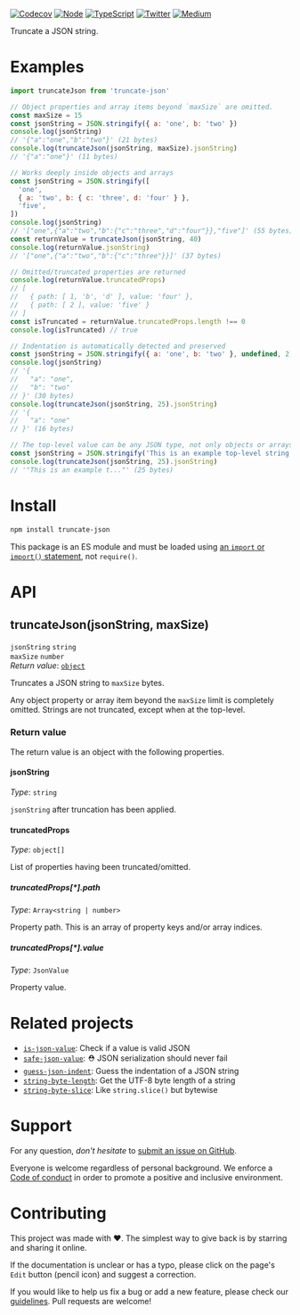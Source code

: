 [![Codecov](https://img.shields.io/codecov/c/github/ehmicky/truncate-json.svg?label=tested&logo=codecov)](https://codecov.io/gh/ehmicky/truncate-json)
[![Node](https://img.shields.io/node/v/truncate-json.svg?logo=node.js)](https://www.npmjs.com/package/truncate-json)
[![TypeScript](https://img.shields.io/badge/-typed-brightgreen?logo=typescript&colorA=gray&logoColor=0096ff)](/src/main.d.ts)
[![Twitter](https://img.shields.io/badge/%E2%80%8B-twitter-brightgreen.svg?logo=twitter)](https://twitter.com/intent/follow?screen_name=ehmicky)
[![Medium](https://img.shields.io/badge/%E2%80%8B-medium-brightgreen.svg?logo=medium)](https://medium.com/@ehmicky)

Truncate a JSON string.

# Examples

```js
import truncateJson from 'truncate-json'

// Object properties and array items beyond `maxSize` are omitted.
const maxSize = 15
const jsonString = JSON.stringify({ a: 'one', b: 'two' })
console.log(jsonString)
// '{"a":"one","b":"two"}' (21 bytes)
console.log(truncateJson(jsonString, maxSize).jsonString)
// '{"a":"one"}' (11 bytes)
```

```js
// Works deeply inside objects and arrays
const jsonString = JSON.stringify([
  'one',
  { a: 'two', b: { c: 'three', d: 'four' } },
  'five',
])
console.log(jsonString)
// '["one",{"a":"two","b":{"c":"three","d":"four"}},"five"]' (55 bytes)
const returnValue = truncateJson(jsonString, 40)
console.log(returnValue.jsonString)
// '["one",{"a":"two","b":{"c":"three"}}]' (37 bytes)

// Omitted/truncated properties are returned
console.log(returnValue.truncatedProps)
// [
//   { path: [ 1, 'b', 'd' ], value: 'four' },
//   { path: [ 2 ], value: 'five' }
// ]
const isTruncated = returnValue.truncatedProps.length !== 0
console.log(isTruncated) // true
```

```js
// Indentation is automatically detected and preserved
const jsonString = JSON.stringify({ a: 'one', b: 'two' }, undefined, 2)
console.log(jsonString)
// '{
//   "a": "one",
//   "b": "two"
// }' (30 bytes)
console.log(truncateJson(jsonString, 25).jsonString)
// '{
//   "a": "one"
// }' (16 bytes)
```

```js
// The top-level value can be any JSON type, not only objects or arrays
const jsonString = JSON.stringify('This is an example top-level string')
console.log(truncateJson(jsonString, 25).jsonString)
// '"This is an example t..."' (25 bytes)
```

# Install

```bash
npm install truncate-json
```

This package is an ES module and must be loaded using
[an `import` or `import()` statement](https://gist.github.com/sindresorhus/a39789f98801d908bbc7ff3ecc99d99c),
not `require()`.

# API

## truncateJson(jsonString, maxSize)

`jsonString` `string`\
`maxSize` `number`\
_Return value_: [`object`](#return-value)

Truncates a JSON string to `maxSize` bytes.

Any object property or array item beyond the `maxSize` limit is completely
omitted. Strings are not truncated, except when at the top-level.

### Return value

The return value is an object with the following properties.

#### jsonString

_Type_: `string`

`jsonString` after truncation has been applied.

#### truncatedProps

_Type_: `object[]`

List of properties having been truncated/omitted.

##### truncatedProps[*].path

_Type_: `Array<string | number>`

Property path. This is an array of property keys and/or array indices.

##### truncatedProps[*].value

_Type_: `JsonValue`

Property value.

# Related projects

- [`is-json-value`](https://github.com/ehmicky/is-json-value): Check if a value
  is valid JSON
- [`safe-json-value`](https://github.com/ehmicky/safe-json-value): ⛑️ JSON
  serialization should never fail
- [`guess-json-indent`](https://github.com/ehmicky/guess-json-indent): Guess the
  indentation of a JSON string
- [`string-byte-length`](https://github.com/ehmicky/string-byte-length): Get the
  UTF-8 byte length of a string
- [`string-byte-slice`](https://github.com/ehmicky/string-byte-slice): Like
  `string.slice()` but bytewise

# Support

For any question, _don't hesitate_ to [submit an issue on GitHub](../../issues).

Everyone is welcome regardless of personal background. We enforce a
[Code of conduct](CODE_OF_CONDUCT.md) in order to promote a positive and
inclusive environment.

# Contributing

This project was made with ❤️. The simplest way to give back is by starring and
sharing it online.

If the documentation is unclear or has a typo, please click on the page's `Edit`
button (pencil icon) and suggest a correction.

If you would like to help us fix a bug or add a new feature, please check our
[guidelines](CONTRIBUTING.md). Pull requests are welcome!

<!-- Thanks go to our wonderful contributors: -->

<!-- ALL-CONTRIBUTORS-LIST:START -->
<!-- prettier-ignore -->
<!--
<table><tr><td align="center"><a href="https://twitter.com/ehmicky"><img src="https://avatars2.githubusercontent.com/u/8136211?v=4" width="100px;" alt="ehmicky"/><br /><sub><b>ehmicky</b></sub></a><br /><a href="https://github.com/ehmicky/truncate-json/commits?author=ehmicky" title="Code">💻</a> <a href="#design-ehmicky" title="Design">🎨</a> <a href="#ideas-ehmicky" title="Ideas, Planning, & Feedback">🤔</a> <a href="https://github.com/ehmicky/truncate-json/commits?author=ehmicky" title="Documentation">📖</a></td></tr></table>
 -->
<!-- ALL-CONTRIBUTORS-LIST:END -->
